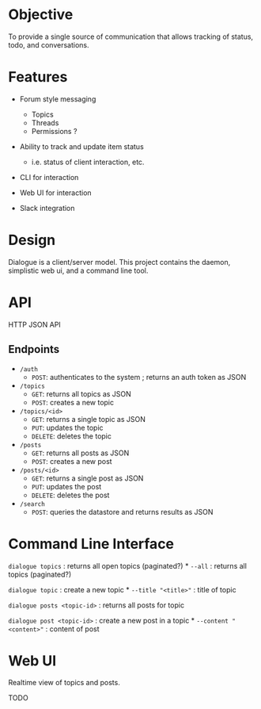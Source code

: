 # Objective
To provide a single source of communication that allows tracking of status, todo, and conversations.

# Features
* Forum style messaging
    * Topics
    * Threads
    * Permissions ?

* Ability to track and update item status
    * i.e. status of client interaction, etc.
* CLI for interaction
* Web UI for interaction
* Slack integration

# Design
Dialogue is a client/server model.  This project contains the daemon, simplistic web ui, and a command line tool.

# API
HTTP JSON API

## Endpoints

* `/auth`
    * `POST`: authenticates to the system ; returns an auth token as JSON
* `/topics`
    * `GET`: returns all topics as JSON
    * `POST`: creates a new topic
* `/topics/<id>`
    * `GET`: returns a single topic as JSON
    * `PUT`: updates the topic
    * `DELETE`: deletes the topic
* `/posts`
    * `GET`: returns all posts as JSON
    * `POST`: creates a new post
* `/posts/<id>`
    * `GET`: returns a single post as JSON
    * `PUT`: updates the post
    * `DELETE`: deletes the post
* `/search`
    * `POST`: queries the datastore and returns results as JSON

# Command Line Interface

`dialogue topics` : returns all open topics (paginated?)
    * `--all` : returns all topics (paginated?)

`dialogue topic` : create a new topic
    * `--title "<title>"` : title of topic

`dialogue posts <topic-id>` : returns all posts for topic

`dialogue post <topic-id>` : create a new post in a topic
    * `--content "<content>"` : content of post

# Web UI
Realtime view of topics and posts.

TODO
